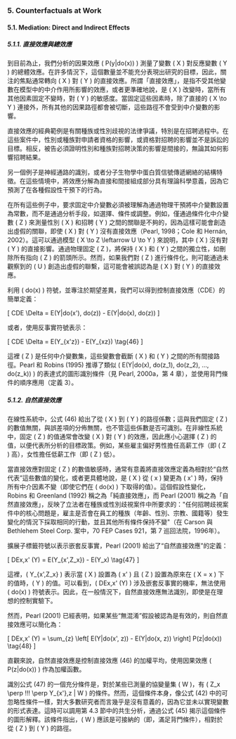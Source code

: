 ### 5. Counterfactuals at Work

#### 5.1. Mediation: Direct and Indirect Effects

##### 5.1.1. 直接效應與總效應

到目前為止，我們分析的因果效應 \( P(y|do(x)) \) 測量了變數 \( X \) 對反應變數 \( Y \) 的總體效應。在許多情況下，這個數量並不能充分表現出研究的目標，因此，關注的焦點通常轉向 \( X \) 對 \( Y \) 的直接效應。所謂「直接效應」，是指不受其他變數在模型中的中介作用所影響的效應，或者更準確地說，是 \( X \) 改變時，當所有其他因素固定不變時，對 \( Y \) 的敏感度。當固定這些因素時，除了直接的 \( X \to Y \) 連接外，所有其他的因果路徑都會被切斷，這些路徑不會受到中介變數的影響。

直接效應的經典範例是有關種族或性別歧視的法律爭議，特別是在招聘過程中。在這些案件中，性別或種族對申請者資格的影響，或資格對招聘的影響並不是訴訟的目標。相反，被告必須證明性別和種族對招聘決策的影響是間接的，無論其如何影響招聘結果。

另一個例子是神經通路的識別，或者分子生物學中蛋白質信號傳遞網絡的結構特徵。在這些情境中，將效應分解為直接和間接組成部分具有理論科學意義，因為它預測了在各種假設性干預下的行為。

在所有這些例子中，要求固定中介變數必須被理解為通過物理干預將中介變數設置為常數，而不是通過分析手段，如選擇、條件或調整。例如，僅通過條件化中介變數 \( Z \) 來測量性別 \( X \) 和招聘 \( Y \) 之間的關聯是不夠的，因為這樣可能會創造出虛假的關聯，即使 \( X \) 對 \( Y \) 沒有直接效應（Pearl, 1998；Cole 和 Hernán, 2002）。這可以通過模型 \( X \to Z \leftarrow U \to Y \) 來說明，其中 \( X \) 沒有對 \( Y \) 的直接影響。通過物理固定 \( Z \)，將保持 \( X \) 和 \( Y \) 之間的獨立性，如刪除所有指向 \( Z \) 的箭頭所示。然而，如果我們對 \( Z \) 進行條件化，則可能通過未觀察到的 \( U \) 創造出虛假的聯繫，這可能會被誤認為是 \( X \) 對 \( Y \) 的直接效應。

利用 \( do(x) \) 符號，並專注於期望差異，我們可以得到控制直接效應（CDE）的簡單定義：

\[
CDE \Delta = E(Y|do(x'), do(z)) - E(Y|do(x), do(z))
\]

或者，使用反事實符號表示：

\[
CDE \Delta = E(Y_{x'z}) - E(Y_{xz}) \tag{46}
\]

這裡 \( Z \) 是任何中介變數集，這些變數會截斷 \( X \) 和 \( Y \) 之間的所有間接路徑。Pearl 和 Robins (1995) 推導了類似 \( E(Y|do(x), do(z_1), do(z_2), ..., do(z_k)) \) 的表達式的圖形識別條件（見 Pearl, 2000a，第 4 章），並使用背門條件的順序應用（定義 3）。

##### 5.1.2. 自然直接效應

在線性系統中，公式 (46) 給出了從 \( X \) 到 \( Y \) 的路徑係數；這與我們固定 \( Z \) 的數值無關，與誤差項的分佈無關，也不管這些係數是否可識別。在非線性系統中，固定 \( Z \) 的值通常會改變 \( X \) 對 \( Y \) 的效應，因此應小心選擇 \( Z \) 的值，以便代表所分析的目標政策。例如，某些雇主偏好男性擔任高薪工作（即 \( Z \) 高），女性擔任低薪工作（即 \( Z \) 低）。

當直接效應對固定 \( Z \) 的數值敏感時，通常有意義將直接效應定義為相對於“自然代表”這些數值的變化，或者更具體地說，是 \( X \) 從 \( x \) 變更為 \( x' \) 時，保持所有中介因素不變（即使它們在 \( do(x) \) 下取得的值）。這個假設性變化，Robins 和 Greenland (1992) 稱之為「純直接效應」，而 Pearl (2001) 稱之為「自然直接效應」，反映了立法者在種族或性別歧視案件中所要求的："任何招聘歧視案件中的核心問題是，雇主是否會在員工的種族（年齡、性別、宗教、國籍等）發生變化的情況下採取相同的行動，並且其他所有條件保持不變"（在 Carson 與 Bethlehem Steel Corp. 案中，70 FEP Cases 921，第 7 巡回法院，1996年）。

擴展子標籤符號以表示嵌套反事實，Pearl (2001) 給出了“自然直接效應”的定義：

\[
DEx,x' (Y) = E(Y_{x',Z_x}) - E(Y_x) \tag{47}
\]

這裡，\( Y_{x',Z_x} \) 表示當 \( X \) 設置為 \( x' \) 且 \( Z \) 設置為原來在 \( X = x \) 下的值時，\( Y \) 的值。可以看到，\( DEx,x' (Y) \) 涉及嵌套反事實的機率，無法使用 \( do(x) \) 符號表示。因此，在一般情況下，自然直接效應無法識別，即使是在理想的控制實驗下。

然而，Pearl (2001) 已經表明，如果某些“無混淆”假設被認為是有效的，則自然直接效應可以簡化為：

\[
DEx,x' (Y) = \sum_{z} \left[ E(Y|do(x', z)) - E(Y|do(x, z)) \right] P(z|do(x)) \tag{48}
\]

直觀來說，自然直接效應是控制直接效應 (46) 的加權平均，使用因果效應 \( P(z|do(x)) \) 作為加權函數。

識別公式 (47) 的一個充分條件是，對於某些已測量的協變量集 \( W \)，有 \( Z_x \perp \!\!\! \perp Y_{x'},z | W \) 的條件。然而，這個條件本身，像公式 (42) 中的可忽略性條件一樣，對大多數研究者而言幾乎是沒有意義的，因為它並未以實現變數的形式表達。這時可以調用第 4.3 節中的共生分析，通過公式 (45) 揭示這個條件的圖形解釋。該條件指出，\( W \) 應該是可接納的（即，滿足背門條件），相對於從 \( Z \) 到 \( Y \) 的路徑。